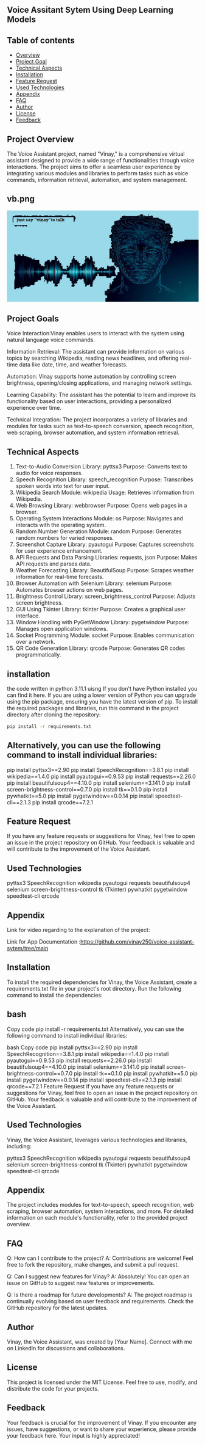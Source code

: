 ## Voice Assitant Sytem Using Deep Learning Models

 ## Table of contents

* [Overview](#overview)
* [Project Goal](#project-goal)
* [Technical Aspects](#technical-aspects)
* [Installation](#installation)
* [Feature Request](#feature-request)
* [Used Technologies](#used-technologies)
* [Appendix](#appendix)
* [FAQ](#faq) 
* [Author](#author)
* [License](#license)
* [Feedback](#feedback)

## Project Overview
The Voice Assistant project, named "Vinay," is a comprehensive virtual assistant designed to provide a wide range of functionalities through voice interactions. The project aims to offer a seamless user experience by integrating various modules and libraries to perform tasks such as voice commands, information retrieval, automation, and system management.

## vb.png

![Alt text](vb-1-1.png)


## Project Goals

Voice Interaction:Vinay enables users to interact with the system using natural language voice commands.

Information Retrieval: The assistant can provide information on various topics by searching Wikipedia, reading news headlines, and offering real-time data like date, time, and weather forecasts.

Automation: Vinay supports home automation by controlling screen brightness, opening/closing applications, and managing network settings.

Learning Capability: The assistant has the potential to learn and improve its functionality based on user interactions, providing a personalized experience over time.

Technical Integration: The project incorporates a variety of libraries and modules for tasks such as text-to-speech conversion, speech recognition, web scraping, browser automation, and system information retrieval.

## Technical Aspects

1. Text-to-Audio Conversion
Library: pyttsx3
Purpose: Converts text to audio for voice responses.
2. Speech Recognition
Library: speech_recognition
Purpose: Transcribes spoken words into text for user input.
3. Wikipedia Search
Module: wikipedia
Usage: Retrieves information from Wikipedia.
4. Web Browsing
Library: webbrowser
Purpose: Opens web pages in a browser.
5. Operating System Interactions
Module: os
Purpose: Navigates and interacts with the operating system.
6. Random Number Generation
Module: random
Purpose: Generates random numbers for varied responses.
7. Screenshot Capture
Library: pyautogui
Purpose: Captures screenshots for user experience enhancement.
8. API Requests and Data Parsing
Libraries: requests, json
Purpose: Makes API requests and parses data.
9. Weather Forecasting
Library: BeautifulSoup
Purpose: Scrapes weather information for real-time forecasts.
10. Browser Automation with Selenium
Library: selenium
Purpose: Automates browser actions on web pages.
11. Brightness Control
Library: screen_brightness_control
Purpose: Adjusts screen brightness.
12. GUI Using Tkinter
Library: tkinter
Purpose: Creates a graphical user interface.
13. Window Handling with PyGetWindow
Library: pygetwindow
Purpose: Manages open application windows.
14. Socket Programming
Module: socket
Purpose: Enables communication over a network.
15. QR Code Generation
Library: qrcode
Purpose: Generates QR codes programmatically.

## installation

 the code written in python 3.11.1 uisng If you don't have Python installed you can find it here. If you are using a lower version of Python you can upgrade using the pip package, ensuring you have the latest version of pip. To install the required packages and libraries, run this command in the project directory after cloning the repository:
```bash
pip install -r requirements.txt
```
## Alternatively, you can use the following command to install individual libraries:
pip install pyttsx3==2.90
pip install SpeechRecognition==3.8.1
pip install wikipedia==1.4.0
pip install pyautogui==0.9.53
pip install requests==2.26.0
pip install beautifulsoup4==4.10.0
pip install selenium==3.141.0
pip install screen-brightness-control==0.7.0
pip install tk==0.1.0
pip install pywhatkit==5.0
pip install pygetwindow==0.0.14
pip install speedtest-cli==2.1.3
pip install qrcode==7.2.1

## Feature Request
If you have any feature requests or suggestions for Vinay, feel free to open an issue in the project repository on GitHub. Your feedback is valuable and will contribute to the improvement of the Voice Assistant.

## Used Technologies
pyttsx3
SpeechRecognition
wikipedia
pyautogui
requests
beautifulsoup4
selenium
screen-brightness-control
tk (Tkinter)
pywhatkit
pygetwindow
speedtest-cli
qrcode

## Appendix
Link for video regarding to the explanation of the project:

Link for App Documentation :https://github.com/vinay250/voice-assistant-sytem/tree/main


## Installation<a name="installation"></a>
To install the required dependencies for Vinay, the Voice Assistant, create a requirements.txt file in your project's root directory. Run the following command to install the dependencies:

## bash
Copy code
pip install -r requirements.txt
Alternatively, you can use the following command to install individual libraries:

bash
Copy code
pip install pyttsx3==2.90
pip install SpeechRecognition==3.8.1
pip install wikipedia==1.4.0
pip install pyautogui==0.9.53
pip install requests==2.26.0
pip install beautifulsoup4==4.10.0
pip install selenium==3.141.0
pip install screen-brightness-control==0.7.0
pip install tk==0.1.0
pip install pywhatkit==5.0
pip install pygetwindow==0.0.14
pip install speedtest-cli==2.1.3
pip install qrcode==7.2.1
Feature Request<a name="feature-request"></a>
If you have any feature requests or suggestions for Vinay, feel free to open an issue in the project repository on GitHub. Your feedback is valuable and will contribute to the improvement of the Voice Assistant.

## Used Technologies<a name="used-technologies"></a>
Vinay, the Voice Assistant, leverages various technologies and libraries, including:

pyttsx3
SpeechRecognition
wikipedia
pyautogui
requests
beautifulsoup4
selenium
screen-brightness-control
tk (Tkinter)
pywhatkit
pygetwindow
speedtest-cli
qrcode

## Appendix<a name="appendix"></a>

The project includes modules for text-to-speech, speech recognition, web scraping, browser automation, system interactions, and more. For detailed information on each module's functionality, refer to the provided project overview.

## FAQ<a name="faq"></a>

Q: How can I contribute to the project?
A: Contributions are welcome! Feel free to fork the repository, make changes, and submit a pull request.

Q: Can I suggest new features for Vinay?
A: Absolutely! You can open an issue on GitHub to suggest new features or improvements.

Q: Is there a roadmap for future developments?
A: The project roadmap is continually evolving based on user feedback and requirements. Check the GitHub repository for the latest updates.

## Author<a name="vinay">

Vinay, the Voice Assistant, was created by [Your Name]. Connect with me on LinkedIn for discussions and collaborations.

## License<a name=" MIT license">

This project is licensed under the MIT License. Feel free to use, modify, and distribute the code for your projects.

## Feedback<a name="feedback">

Your feedback is crucial for the improvement of Vinay. If you encounter any issues, have suggestions, or want to share your experience, please provide your feedback here. Your input is highly appreciated!